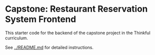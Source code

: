 # Capstone: Restaurant Reservation System Frontend

This starter code for the backend of the capstone project in the Thinkful curriculum.

See [../README.md](../README.md) for detailed instructions. 
